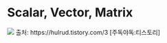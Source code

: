 # Scalar, Vector, Matrix
<img src="https://capsule-render.vercel.app/api?type=모양&color=색상코드&height=높이&section=header&text=텍스트&fontSize=텍스트크기" />
출처: https://hulrud.tistory.com/3 [주독야독:티스토리]
